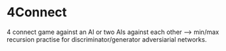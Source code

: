 # 4Connect
4 connect game against an AI or two AIs against each other 
——> min/max recursion practise for discriminator/generator adversiarial networks.
